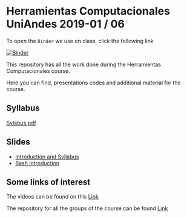 # Herramientas Computacionales UniAndes 2019-01 / 06

To open the `Binder` we use on class, click the following link

[![Binder](https://mybinder.org/badge.svg)](https://mybinder.org/v2/gh/ComputoCienciasUniandes/FISI2026-201910/master?urlpath=lab)


This repository has all the work done during the Herramientas Computacionales course.


Here you can find, presentations codes and additional material for the course.
## Syllabus
[Sylabus.pdf](https://github.com/jmsevillam/Herramientas-Computacionales-UniAndes/blob/master/programa.pdf)
## Slides
- [Introduction and Syllabus](https://github.com/jmsevillam/Herramientas-Computacionales-UniAndes/blob/master/Slides/Intro.pdf)
- [Bash Introduction](https://github.com/jmsevillam/Herramientas-Computacionales-UniAndes/blob/master/Slides/1%20Bash%20Slides.pdf)

## Some links of interest
The videos can be found on this [Link](https://www.youtube.com/playlist?list=PLHQtzvthdVM_MGC9dPFKe4hPAwBd_7RJ3)

The repository for all the groups of the course can be found [Link](https://github.com/ComputoCienciasUniandes/FISI2026-201910)
